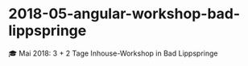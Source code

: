 # 2018-05-angular-workshop-bad-lippspringe
🎓 Mai 2018: 3 + 2 Tage Inhouse-Workshop in Bad Lippspringe

